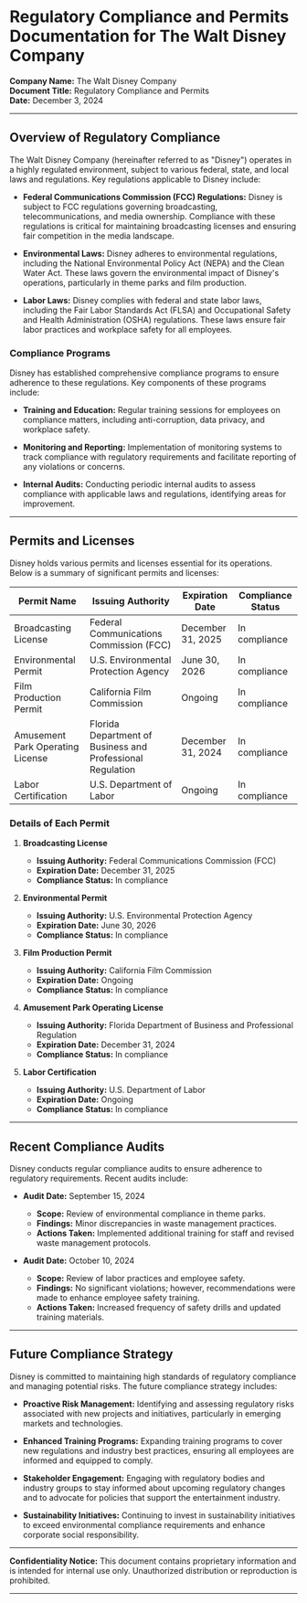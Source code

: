 # Regulatory Compliance and Permits Documentation for The Walt Disney Company

**Company Name:** The Walt Disney Company  
**Document Title:** Regulatory Compliance and Permits  
**Date:** December 3, 2024  

---

## Overview of Regulatory Compliance

The Walt Disney Company (hereinafter referred to as "Disney") operates in a highly regulated environment, subject to various federal, state, and local laws and regulations. Key regulations applicable to Disney include:

- **Federal Communications Commission (FCC) Regulations:** Disney is subject to FCC regulations governing broadcasting, telecommunications, and media ownership. Compliance with these regulations is critical for maintaining broadcasting licenses and ensuring fair competition in the media landscape.

- **Environmental Laws:** Disney adheres to environmental regulations, including the National Environmental Policy Act (NEPA) and the Clean Water Act. These laws govern the environmental impact of Disney's operations, particularly in theme parks and film production.

- **Labor Laws:** Disney complies with federal and state labor laws, including the Fair Labor Standards Act (FLSA) and Occupational Safety and Health Administration (OSHA) regulations. These laws ensure fair labor practices and workplace safety for all employees.

### Compliance Programs

Disney has established comprehensive compliance programs to ensure adherence to these regulations. Key components of these programs include:

- **Training and Education:** Regular training sessions for employees on compliance matters, including anti-corruption, data privacy, and workplace safety.

- **Monitoring and Reporting:** Implementation of monitoring systems to track compliance with regulatory requirements and facilitate reporting of any violations or concerns.

- **Internal Audits:** Conducting periodic internal audits to assess compliance with applicable laws and regulations, identifying areas for improvement.

---

## Permits and Licenses

Disney holds various permits and licenses essential for its operations. Below is a summary of significant permits and licenses:

| **Permit Name**                | **Issuing Authority**                  | **Expiration Date** | **Compliance Status** |
|--------------------------------|----------------------------------------|---------------------|-----------------------|
| Broadcasting License           | Federal Communications Commission (FCC)| December 31, 2025   | In compliance         |
| Environmental Permit           | U.S. Environmental Protection Agency   | June 30, 2026       | In compliance         |
| Film Production Permit         | California Film Commission             | Ongoing             | In compliance         |
| Amusement Park Operating License| Florida Department of Business and Professional Regulation | December 31, 2024   | In compliance         |
| Labor Certification            | U.S. Department of Labor               | Ongoing             | In compliance         |

### Details of Each Permit

1. **Broadcasting License**
   - **Issuing Authority:** Federal Communications Commission (FCC)
   - **Expiration Date:** December 31, 2025
   - **Compliance Status:** In compliance

2. **Environmental Permit**
   - **Issuing Authority:** U.S. Environmental Protection Agency
   - **Expiration Date:** June 30, 2026
   - **Compliance Status:** In compliance

3. **Film Production Permit**
   - **Issuing Authority:** California Film Commission
   - **Expiration Date:** Ongoing
   - **Compliance Status:** In compliance

4. **Amusement Park Operating License**
   - **Issuing Authority:** Florida Department of Business and Professional Regulation
   - **Expiration Date:** December 31, 2024
   - **Compliance Status:** In compliance

5. **Labor Certification**
   - **Issuing Authority:** U.S. Department of Labor
   - **Expiration Date:** Ongoing
   - **Compliance Status:** In compliance

---

## Recent Compliance Audits

Disney conducts regular compliance audits to ensure adherence to regulatory requirements. Recent audits include:

- **Audit Date:** September 15, 2024
  - **Scope:** Review of environmental compliance in theme parks.
  - **Findings:** Minor discrepancies in waste management practices.
  - **Actions Taken:** Implemented additional training for staff and revised waste management protocols.

- **Audit Date:** October 10, 2024
  - **Scope:** Review of labor practices and employee safety.
  - **Findings:** No significant violations; however, recommendations were made to enhance employee safety training.
  - **Actions Taken:** Increased frequency of safety drills and updated training materials.

---

## Future Compliance Strategy

Disney is committed to maintaining high standards of regulatory compliance and managing potential risks. The future compliance strategy includes:

- **Proactive Risk Management:** Identifying and assessing regulatory risks associated with new projects and initiatives, particularly in emerging markets and technologies.

- **Enhanced Training Programs:** Expanding training programs to cover new regulations and industry best practices, ensuring all employees are informed and equipped to comply.

- **Stakeholder Engagement:** Engaging with regulatory bodies and industry groups to stay informed about upcoming regulatory changes and to advocate for policies that support the entertainment industry.

- **Sustainability Initiatives:** Continuing to invest in sustainability initiatives to exceed environmental compliance requirements and enhance corporate social responsibility.

---

**Confidentiality Notice:** This document contains proprietary information and is intended for internal use only. Unauthorized distribution or reproduction is prohibited.

---

